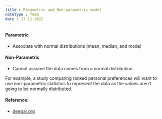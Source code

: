 ```yaml
---
title : Parametric and Non-parametric model
notetype : feed
date : 17-11-2022
---
```


#### Parametric
- Associate with normal distributions (mean, median, and mode)

#### Non-Parametric
- Cannot assume the data comes from a normal distribution

For example, a study comparing ranked personal preferences will want to use non-parametric statistics to represent the data as the values aren’t going to be normally distributed.

#### Reference:

- [deepai.org](https://deepai.org/machine-learning-glossary-and-terms/non-parametric-model)